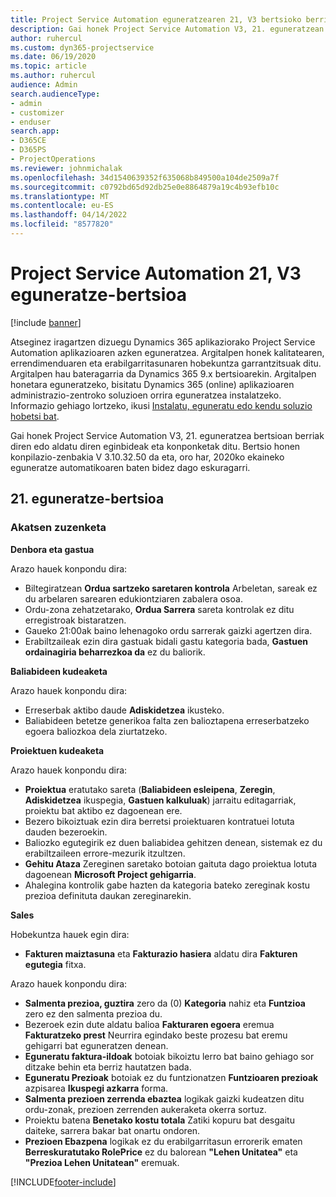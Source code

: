 ```yaml
---
title: Project Service Automation eguneratzearen 21, V3 bertsioko berrikuntzak edo aldaketak
description: Gai honek Project Service Automation V3, 21. eguneratzean erabilgarri dauden eginbideak eta konponketak ditu.
author: ruhercul
ms.custom: dyn365-projectservice
ms.date: 06/19/2020
ms.topic: article
ms.author: ruhercul
audience: Admin
search.audienceType:
- admin
- customizer
- enduser
search.app:
- D365CE
- D365PS
- ProjectOperations
ms.reviewer: johnmichalak
ms.openlocfilehash: 34d1540639352f635068b849500a104de2509a7f
ms.sourcegitcommit: c0792bd65d92db25e0e8864879a19c4b93efb10c
ms.translationtype: MT
ms.contentlocale: eu-ES
ms.lasthandoff: 04/14/2022
ms.locfileid: "8577820"
---
```

# <a name="project-service-automation-update-release-21-v3"></a>Project Service Automation 21, V3 eguneratze-bertsioa

[!include [banner](../includes/psa-now-project-operations.md)]

Atseginez iragartzen dizuegu Dynamics 365 aplikaziorako Project Service Automation aplikazioaren azken eguneratzea. Argitalpen honek kalitatearen, errendimenduaren eta erabilgarritasunaren hobekuntza garrantzitsuak ditu. Argitalpen hau bateragarria da Dynamics 365 9.x bertsioarekin. Argitalpen honetara eguneratzeko, bisitatu Dynamics 365 (online) aplikazioaren administrazio-zentroko soluzioen orrira eguneratzea instalatzeko. Informazio gehiago lortzeko, ikusi [Instalatu, eguneratu edo kendu soluzio hobetsi bat](/power-platform/admin/install-remove-preferred-solution).

Gai honek Project Service Automation V3, 21. eguneratzea bertsioan berriak diren edo aldatu diren eginbideak eta konponketak ditu. Bertsio honen konpilazio-zenbakia V 3.10.32.50 da eta, oro har, 2020ko ekaineko eguneratze automatikoaren baten bidez dago eskuragarri.

## <a name="update-release-21"></a>21. eguneratze-bertsioa

### <a name="bug-fixes"></a>Akatsen zuzenketa

**Denbora eta gastua**

Arazo hauek konpondu dira:

- Biltegiratzean **Ordua sartzeko saretaren kontrola** Arbeletan, sareak ez du arbelaren sarearen edukiontziaren zabalera osoa.
- Ordu-zona zehatzetarako, **Ordua Sarrera** sareta kontrolak ez ditu erregistroak bistaratzen.
- Gaueko 21:00ak baino lehenagoko ordu sarrerak gaizki agertzen dira.
- Erabiltzaileak ezin dira gastuak bidali gastu kategoria bada, **Gastuen ordainagiria beharrezkoa da** ez du baliorik.

**Baliabideen kudeaketa**

Arazo hauek konpondu dira:

- Erreserbak aktibo daude **Adiskidetzea** ikusteko.
- Baliabideen betetze generikoa falta zen balioztapena erreserbatzeko egoera baliozkoa dela ziurtatzeko.

**Proiektuen kudeaketa**

Arazo hauek konpondu dira:

- **Proiektua** eratutako sareta (**Baliabideen esleipena**, **Zeregin**, **Adiskidetzea** ikuspegia, **Gastuen kalkuluak**) jarraitu editagarriak, proiektu bat aktibo ez dagoenean ere.
- Bezero bikoiztuak ezin dira berretsi proiektuaren kontratuei lotuta dauden bezeroekin.
- Baliozko egutegirik ez duen baliabidea gehitzen denean, sistemak ez du erabiltzaileen errore-mezurik itzultzen.
- **Gehitu Ataza** Zereginen saretako botoian gaituta dago proiektua lotuta dagoenean **Microsoft Project gehigarria**.
- Ahalegina kontrolik gabe hazten da kategoria bateko zereginak kostu prezioa definituta daukan zereginarekin.

**Sales**

Hobekuntza hauek egin dira:

- **Fakturen maiztasuna** eta **Fakturazio hasiera** aldatu dira **Fakturen egutegia** fitxa.

Arazo hauek konpondu dira:

- **Salmenta prezioa, guztira** zero da (0) **Kategoria** nahiz eta **Funtzioa** zero ez den salmenta prezioa du.
- Bezeroek ezin dute aldatu balioa **Fakturaren egoera** eremua **Fakturatzeko prest** Neurrira egindako beste prozesu bat eremu gehigarri bat eguneratzen denean.
- **Eguneratu faktura-ildoak** botoiak bikoiztu lerro bat baino gehiago sor ditzake behin eta berriz hautatzen bada.
- **Eguneratu Prezioak** botoiak ez du funtzionatzen **Funtzioaren prezioak** azpisarea **Ikuspegi azkarra** forma.
- **Salmenta prezioen zerrenda ebaztea** logikak gaizki kudeatzen ditu ordu-zonak, prezioen zerrenden aukeraketa okerra sortuz.
- Proiektu batena **Benetako kostu totala** Zatiki kopuru bat desgaitu daiteke, sarrera bakar bat onartu ondoren.
- **Prezioen Ebazpena** logikak ez du erabilgarritasun errorerik ematen **Berreskuratutako RolePrice** ez du balorean **"Lehen Unitatea"** eta **"Prezioa Lehen Unitatean"** eremuak.


[!INCLUDE[footer-include](../includes/footer-banner.md)]
